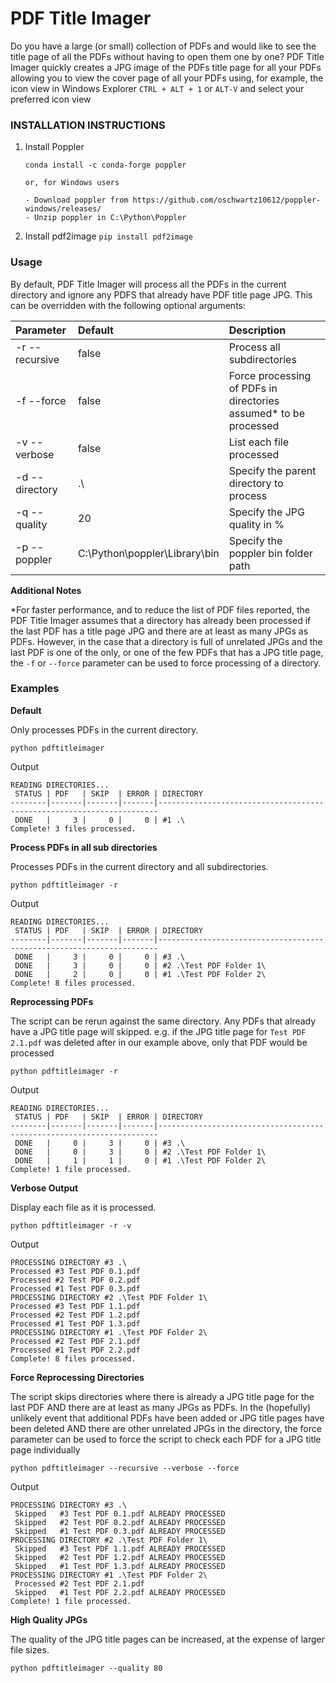 # PDF Title Imager
  Do you have a large (or small) collection of PDFs and would like to see the title page of all the PDFs without having to open them one by one? PDF Title Imager quickly creates a JPG image of the PDFs title page for all your PDFs allowing you to view the cover page of all your PDFs using, for example,  the icon view in Windows Explorer `CTRL + ALT + 1` or `ALT-V` and select your preferred icon view 
  

### INSTALLATION INSTRUCTIONS
 1. Install Poppler 
    ```
    conda install -c conda-forge poppler
    
    or, for Windows users
    
    - Download poppler from https://github.com/oschwartz10612/poppler-windows/releases/
    - Unzip poppler in C:\Python\Poppler
    
 2. Install pdf2image `pip install pdf2image`

### Usage
  By default, PDF Title Imager will process all the PDFs in the current directory and ignore any PDFS that already have PDF title page JPG. This can be overridden with the following optional arguments:
  
  | Parameter            | Default   |  Description |
  | :------------------- | :-------- | :----------- |
  | -r --recursive       | false     | Process all subdirectories |
  | -f --force           | false     | Force processing of PDFs in directories assumed* to be processed|
  | -v --verbose         | false     | List each file processed |
  | -d --directory       | .\        | Specify the parent directory to process |
  | -q --quality         | 20        | Specify the JPG quality in % |
  | -p --poppler         | C:\\Python\\poppler\\Library\\bin | Specify the poppler bin folder path |
  
  **Additional Notes**
  
  \*For faster performance, and to reduce the list of PDF files reported, the PDF Title Imager assumes that a directory has already been processed if the last PDF has a title page JPG and there are at least as many JPGs as PDFs. However, in the case that a directory is full of unrelated JPGs and the last PDF is one of the only, or one of the few PDFs that has a JPG title page, the `-f` or `--force` parameter can be used to force processing of a directory. 
  
 
  ### Examples
  
  **Default** 
 
  Only processes PDFs in the current directory. 
  
  `python pdftitleimager`
  
  Output
  ```
  READING DIRECTORIES...
   STATUS | PDF   | SKIP  | ERROR | DIRECTORY
  --------|-------|-------|-------|----------------------------------------------------------------------
   DONE   |     3 |     0 |     0 | #1 .\
  Complete! 3 files processed.
  ```
  
  
  **Process PDFs in all sub directories**
  
  Processes PDFs in the current directory and all subdirectories.
  
  `python pdftitleimager -r`
  
  Output
  ```
  READING DIRECTORIES...
   STATUS | PDF   | SKIP  | ERROR | DIRECTORY
  --------|-------|-------|-------|----------------------------------------------------------------------
   DONE   |     3 |     0 |     0 | #3 .\
   DONE   |     3 |     0 |     0 | #2 .\Test PDF Folder 1\
   DONE   |     2 |     0 |     0 | #1 .\Test PDF Folder 2\
  Complete! 8 files processed.
  ```

  **Reprocessing PDFs**

  The script can be rerun against the same directory. Any PDFs that already have a JPG title page will skipped. e.g. if the JPG title page for `Test PDF 2.1.pdf` was deleted after in our example above, only that PDF would be processed
  
  `python pdftitleimager -r`
  
  Output
  ```
  READING DIRECTORIES...
   STATUS | PDF   | SKIP  | ERROR | DIRECTORY
  --------|-------|-------|-------|----------------------------------------------------------------------
   DONE   |     0 |     3 |     0 | #3 .\
   DONE   |     0 |     3 |     0 | #2 .\Test PDF Folder 1\
   DONE   |     1 |     1 |     0 | #1 .\Test PDF Folder 2\
  Complete! 1 file processed.
  ```
  
  
  **Verbose Output**
  
  Display each file as it is processed. 
  
  `python pdftitleimager -r -v`
  
  Output
  ```
  PROCESSING DIRECTORY #3 .\
  Processed #3 Test PDF 0.1.pdf
  Processed #2 Test PDF 0.2.pdf
  Processed #1 Test PDF 0.3.pdf
  PROCESSING DIRECTORY #2 .\Test PDF Folder 1\
  Processed #3 Test PDF 1.1.pdf
  Processed #2 Test PDF 1.2.pdf
  Processed #1 Test PDF 1.3.pdf
  PROCESSING DIRECTORY #1 .\Test PDF Folder 2\
  Processed #2 Test PDF 2.1.pdf
  Processed #1 Test PDF 2.2.pdf
  Complete! 8 files processed. 
  ```
  


  **Force Reprocessing Directories** 
  
  The script skips directories where there is already a JPG title page for the last PDF AND there are at least as many JPGs as PDFs. In the (hopefully) unlikely event that additional PDFs have been added or JPG title pages have been deleted AND there are other unrelated JPGs in the directory, the force parameter can be used to force the script to check each PDF for a JPG title page individually
  
  `python pdftitleimager --recursive --verbose --force`
  
  Output
  ```
  PROCESSING DIRECTORY #3 .\
   Skipped   #3 Test PDF 0.1.pdf ALREADY PROCESSED
   Skipped   #2 Test PDF 0.2.pdf ALREADY PROCESSED
   Skipped   #1 Test PDF 0.3.pdf ALREADY PROCESSED
  PROCESSING DIRECTORY #2 .\Test PDF Folder 1\
   Skipped   #3 Test PDF 1.1.pdf ALREADY PROCESSED
   Skipped   #2 Test PDF 1.2.pdf ALREADY PROCESSED
   Skipped   #1 Test PDF 1.3.pdf ALREADY PROCESSED
  PROCESSING DIRECTORY #1 .\Test PDF Folder 2\
   Processed #2 Test PDF 2.1.pdf
   Skipped   #1 Test PDF 2.2.pdf ALREADY PROCESSED
  Complete! 1 file processed.
  ```
  

  **High Quality JPGs** 
  
  The quality of the JPG title pages can be increased, at the expense of larger file sizes.
  
  `python pdftitleimager --quality 80`
